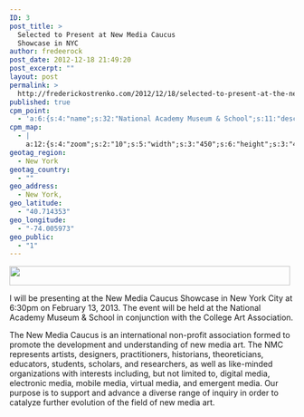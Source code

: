 ```yaml
---
ID: 3
post_title: >
  Selected to Present at New Media Caucus
  Showcase in NYC
author: fredeerock
post_date: 2012-12-18 21:49:20
post_excerpt: ""
layout: post
permalink: >
  http://frederickostrenko.com/2012/12/18/selected-to-present-at-the-new-media-caucus-showcase-in-nyc/
published: true
cpm_point:
  - 'a:6:{s:4:"name";s:32:"National Academy Museum & School";s:11:"description";s:0:"";s:7:"address";s:0:"";s:8:"latitude";s:17:"40.75792818397477";s:9:"longitude";s:18:"-73.98265325878907";s:4:"icon";s:94:"http://frederickostrenko.com/wp/wp-content/plugins/codepeople-post-map/images/icons/marker.png";}'
cpm_map:
  - |
    a:12:{s:4:"zoom";s:2:"10";s:5:"width";s:3:"450";s:6:"height";s:3:"450";s:6:"margin";s:2:"10";s:9:"\'align\'";s:6:"center";s:4:"type";s:7:"ROADMAP";s:8:"language";s:2:"en";s:7:"display";s:3:"map";s:10:"mousewheel";b:1;s:14:"zoompancontrol";b:1;s:11:"typecontrol";b:1;s:6:"points";s:1:"3";}
geotag_region:
  - New York
geotag_country:
  - ""
geo_address:
  - New York,
geo_latitude:
  - "40.714353"
geo_longitude:
  - "-74.005973"
geo_public:
  - "1"
---
```

<img class="alignnone" alt="" src="http://www.newmediacaucus.org/wp/wp-content/themes/nmc/ui_images/nmc_headerlogo.png" width="496" height="34" />

I will be presenting at the New Media Caucus Showcase in New York City at 6:30pm on February 13, 2013. The event will be held at the National Academy Museum &amp; School in conjunction with the College Art Association.

The New Media Caucus is an international non-profit association formed to promote the development and understanding of new media art. The NMC represents artists, designers, practitioners, historians, theoreticians, educators, students, scholars, and researchers, as well as like-minded organizations with interests including, but not limited to, digital media, electronic media, mobile media, virtual media, and emergent media. Our purpose is to support and advance a diverse range of inquiry in order to catalyze further evolution of the field of new media art.